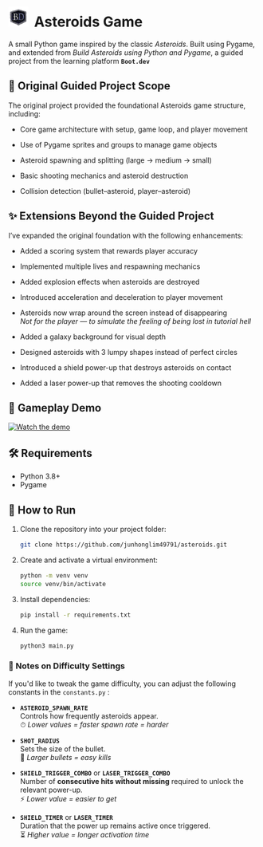 # <img src="bootdev-removebg-preview.png" alt="Asteroid Game Logo" width="40" style="margin-right: 5px;" /> Asteroids Game

A small Python game inspired by the classic *Asteroids*. Built using Pygame, and extended from 
*Build Asteroids using Python and Pygame*, a guided project from the learning platform **`Boot.dev`**

## 🧱 Original Guided Project Scope

The original project provided the foundational Asteroids game structure, including:

- Core game architecture with setup, game loop, and player movement

- Use of Pygame sprites and groups to manage game objects

- Asteroid spawning and splitting (large → medium → small)

- Basic shooting mechanics and asteroid destruction

- Collision detection (bullet–asteroid, player–asteroid)

## ✨ Extensions Beyond the Guided Project

I’ve expanded the original foundation with the following enhancements:

- Added a scoring system that rewards player accuracy 
 
- Implemented multiple lives and respawning mechanics  
- Added explosion effects when asteroids are destroyed  
- Introduced acceleration and deceleration to player movement  
- Asteroids now wrap around the screen instead of disappearing    
  *Not for the player — to simulate the feeling of being lost in tutorial hell*  
- Added a galaxy background for visual depth  
- Designed asteroids with 3 lumpy shapes instead of perfect circles  
- Introduced a shield power-up that destroys asteroids on contact  
- Added a laser power-up that removes the shooting cooldown  

## 🎥 Gameplay Demo

[![Watch the demo](https://img.youtube.com/vi/tTWmnWmyi64/hqdefault.jpg)](https://youtu.be/tTWmnWmyi64)

## 🛠 Requirements

- Python 3.8+
- Pygame

## 🚀 How to Run

1. Clone the repository into your project folder:

   ```bash
   git clone https://github.com/junhonglim49791/asteroids.git
   ```
2. Create and activate a virtual environment:
    ```bash
    python -m venv venv
    source venv/bin/activate
    ```
3. Install dependencies:
    ```bash
    pip install -r requirements.txt
    ```
4. Run the game:
    ```bash
    python3 main.py
    ```
### 📝 Notes on Difficulty Settings

If you'd like to tweak the game difficulty, you can adjust the following constants in the `constants.py` :

- **`ASTEROID_SPAWN_RATE`**  
  Controls how frequently asteroids appear.  
  ⏱ *Lower values = faster spawn rate = harder*

- **`SHOT_RADIUS`**  
  Sets the size of the bullet.  
  🎯 *Larger bullets = easy kills*

- **`SHIELD_TRIGGER_COMBO`** or **`LASER_TRIGGER_COMBO`**  
  Number of **consecutive hits without missing** required to unlock the relevant power-up.  
  ⚡ *Lower value = easier to get*

- **`SHIELD_TIMER`** or **`LASER_TIMER`**   
  Duration that the power up remains active once triggered.  
  ⏳ *Higher value = longer activation time*